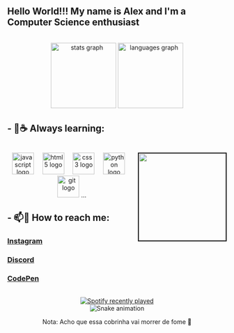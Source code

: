 <h2 align="left">Hello World!!! My name is Alex and I'm a Computer Science enthusiast</h2>
<br>
<div align="center">
  <img src="https://github-readme-stats.vercel.app/api?username=sans-script&hide_title=false&hide_rank=false&show_icons=true&include_all_commits=true&count_private=true&disable_animations=false&theme=github_dark&locale=en&hide_border=false"  height="150" alt="stats graph"  />
  <img src="https://github-readme-stats.vercel.app/api/top-langs?username=sans-script&locale=en&hide_title=false&layout=compact&card_width=320&langs_count=5&theme=github_dark&hide_border=false" height="150" alt="languages graph"  />
</div>
<h2> - 🌱☕ Always learning:</h2>
<br>
<img align="right"border="2px"  width="200" height="200" src="https://i.imgflip.com/89vrb6.gif"/>
<div align="center">
  <img src="https://cdn.jsdelivr.net/gh/devicons/devicon/icons/javascript/javascript-original.svg" height="50" alt="javascript logo"/>
  <img width="12" />
  <img src="https://cdn.jsdelivr.net/gh/devicons/devicon/icons/html5/html5-original.svg" height="50" alt="html5 logo"/>
  <img width="12" />
  <img src="https://cdn.jsdelivr.net/gh/devicons/devicon/icons/css3/css3-original.svg" height="50" alt="css3 logo"/>
  <img width="12" />
  <img src="https://cdn.jsdelivr.net/gh/devicons/devicon/icons/python/python-original.svg" height="50" alt="python logo"/>
  <img width="12" />
  <img src="https://cdn.jsdelivr.net/gh/devicons/devicon/icons/git/git-original.svg" height="50" alt="git logo"/>
...
</div>
<h2> - 📫🔗 How to reach me:</h2>

### [Instagram](https://www.instagram.com/_sans.alex) 
### [Discord](https://discord.gg/5SARbGrNpP)
### [CodePen](https://codepen.io/sans-script)

<br>
<div align="center">
  <a href="https://open.spotify.com/user/ap0b5ngrzs5bzl771j7gx64dz">
    <img src="https://spotify-recently-played-readme.vercel.app/api?user=ap0b5ngrzs5bzl771j7gx64dz&count=1" alt="Spotify recently played"/>
  </a>
</div>
<div align="center"><img src="https://raw.githubusercontent.com/sans-script/sans-script/output/snake.svg" alt="Snake animation"/><p>Nota: Acho que essa cobrinha vai morrer de fome 🫠</p></div>



